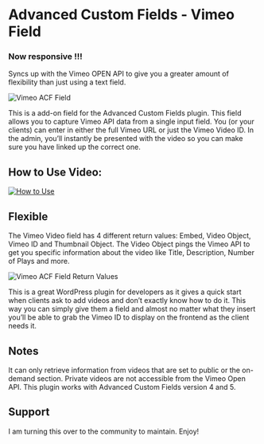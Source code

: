 # Advanced Custom Fields - Vimeo Field
### Now responsive !!!
Syncs up with the Vimeo OPEN API to give you a greater amount of flexibility than just using a text field.

![Vimeo ACF Field](https://halgatewood.com/wp-content/uploads/edd/2014/03/acf-vimeo-field.png)

This is a add-on field for the Advanced Custom Fields plugin. This field allows you to capture Vimeo API data from a single input field. You (or your clients) can enter in either the full Vimeo URL or just the Vimeo Video ID. In the admin, you’ll instantly be presented with the video so you can make sure you have linked up the correct one.

## How to Use Video:
[![How to Use](https://img.youtube.com/vi/A7yJ9RhkgS8/maxresdefault.jpg)](https://www.youtube.com/watch?v=A7yJ9RhkgS8)

## Flexible 
The Vimeo Video field has 4 different return values: Embed, Video Object, Vimeo ID and Thumbnail Object. The Video Object pings the Vimeo API to get you specific information about the video like Title, Description, Number of Plays and more.

![Vimeo ACF Field Return Values](https://halgatewood.com/wp-content/uploads/edd/2014/03/acf-vimeo-return-values.png)

This is a great WordPress plugin for developers as it gives a quick start when clients ask to add videos and don’t exactly know how to do it. This way you can simply give them a field and almost no matter what they insert you’ll be able to grab the Vimeo ID to display on the frontend as the client needs it.

## Notes
It can only retrieve information from videos that are set to public or the on-demand section. Private videos are not accessible from the Vimeo Open API. This plugin works with Advanced Custom Fields version 4 and 5.

## Support
I am turning this over to the community to maintain. Enjoy!
